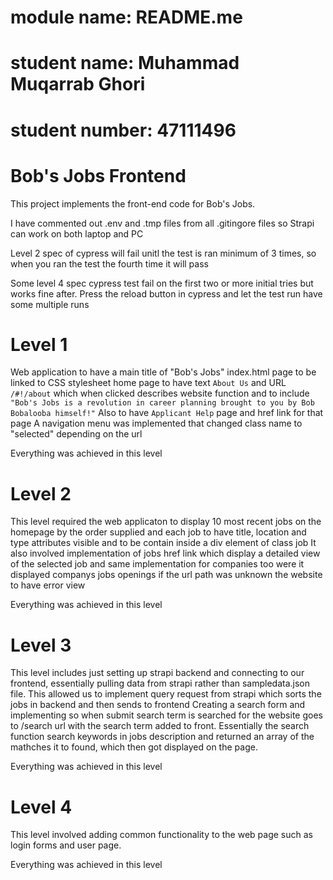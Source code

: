 # module name: README.me 
# student name: Muhammad Muqarrab Ghori
# student number: 47111496

# Bob's Jobs Frontend

This project implements the front-end code for Bob's Jobs.


I have commented out .env and .tmp files from all .gitingore files so Strapi can work on both laptop and PC

Level 2 spec of cypress will fail unitl the test is ran minimum of 3 times, so when you ran the test the fourth time it will pass

Some level 4 spec cypress test fail on the first two or more initial tries but works fine after. Press the reload button in cypress and let the test run have some multiple runs

# Level 1 
Web application to have a main title of "Bob's Jobs"
index.html page to be linked to CSS stylesheet
home page to have text `About Us` and URL `/#!/about` which when clicked describes website function and to include `"Bob's Jobs is a revolution in career planning brought to you
by Bob Bobalooba himself!"`
Also to have `Applicant Help` page and href link for that page
A navigation menu was implemented that changed class name to "selected" depending on the url

Everything was achieved in this level

# Level 2
This level required the web applicaton to display 10 most recent jobs on the homepage by the order supplied and each job to have title, location and type attributes visible and to be contain inside a div element of class job
It also involved implementation of jobs href link which display a detailed view of the selected job and same implementation for companies too were it displayed companys jobs openings
if the url path was unknown the website to have error view

Everything was achieved in this level
# Level 3
This level includes just setting up strapi backend and connecting to our frontend, essentially pulling data from strapi rather than sampledata.json file.
This allowed us to implement query request from strapi which sorts the jobs in backend and then sends to frontend
Creating a search form and implementing so when submit search term is searched for the website goes to /search url with the search term added to front. Essentially the search function search keywords in jobs description and returned an array of the mathches it to found, which then got displayed on the page.

Everything was achieved in this level
# Level 4
This level involved adding common functionality to the web page such as login forms and user page.

Everything was achieved in this level

